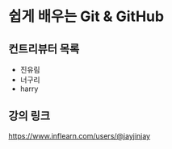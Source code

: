 # 쉽게 배우는 Git & GitHub

## 컨트리뷰터 목록

- 진유림
- 너구리
- harry

## 강의 링크
https://www.inflearn.com/users/@jayjinjay